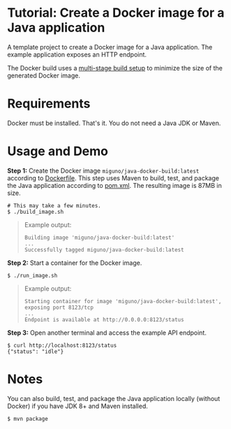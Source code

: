 # Tutorial: Create a Docker image for a Java application

A template project to create a Docker image for a Java application.
The example application exposes an HTTP endpoint.

The Docker build uses a [multi-stage build setup](https://docs.docker.com/develop/develop-images/multistage-build/)
to minimize the size of the generated Docker image.


# Requirements

Docker must be installed. That's it. You do not need a Java JDK or Maven.


# Usage and Demo

**Step 1:** Create the Docker image `miguno/java-docker-build:latest` according to [Dockerfile](Dockerfile).
This step uses Maven to build, test, and package the Java application according to [pom.xml](pom.xml).
The resulting image is 87MB in size.

```shell
# This may take a few minutes.
$ ./build_image.sh
```

> Example output:
>
> ```
> Building image 'miguno/java-docker-build:latest'
> ...
> Successfully tagged miguno/java-docker-build:latest
> ```

**Step 2:** Start a container for the Docker image.

```shell
$ ./run_image.sh
```

> Example output:
>
> ```
> Starting container for image 'miguno/java-docker-build:latest', exposing port 8123/tcp
> ...
> Endpoint is available at http://0.0.0.0:8123/status
> ```

**Step 3:** Open another terminal and access the example API endpoint.

```shell
$ curl http://localhost:8123/status
{"status": "idle"}
```


# Notes

You can also build, test, and package the Java application locally (without Docker)
if you have JDK 8+ and Maven installed.

```shell
$ mvn package
```
